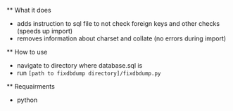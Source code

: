 ** What it does
- adds instruction to sql file to not check foreign keys and other checks (speeds up import)
- removes information about charset and collate (no errors during import)

** How to use
- navigate to directory where database.sql is
- run `[path to fixdbdump directory]/fixdbdump.py`

** Requairments
- python
